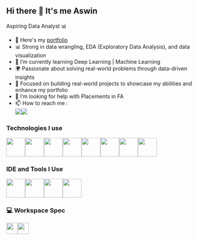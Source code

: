 
## Hi there 👋 It's me Aswin

Aspiring Data Analyst 📊

- 🔭 Here's my [portfolio](https://www.datascienceportfol.io/aswin)
- 📊 Strong in data wrangling, EDA (Exploratory Data Analysis), and data visualization                                               
- 🌱 I’m currently learning Deep Learning | Machine Learning
- 🌍 Passionate about solving real-world problems through data-driven insights
- 🎯 Focused on building real-world projects to showcase my abilities and enhance my portfolio
- 🤔 I’m looking for help with Placements in FA
- 📫 How to reach me :
<br />[<img src="https://img.shields.io/badge/LinkedIn-0077B5?style=for-the-badge&logo=linkedin&logoColor=white" />](https://www.linkedin.com/in/aswinkumar-r2003)[<img src="https://img.shields.io/badge/Email-0077B5?style=for-the-badge&logo=gmail&logoColor=white" />](https://aswinkumarr32@gmail.com/)



### Technologies I use
<img height="50" width="50" src="https://img.icons8.com/color/48/000000/python.png" /><img height="50" width="50" src="https://img.icons8.com/color/48/000000/mysql-logo.png" /><img height="50" width="50" src="https://img.icons8.com/color/48/000000/power-bi.png" /><img height="50" width="50" src="https://img.icons8.com/color/48/000000/tableau-software.png" /><img height="50" width="50" src="https://img.icons8.com/color/48/000000/microsoft-excel-2019.png" /><img height="50" width="50" src="https://img.icons8.com/color/48/000000/django.png" /><img height="50" width="50" src="https://img.icons8.com/color/48/000000/html-5.png" /><img height="50" width="50" src="https://img.icons8.com/color/48/000000/flask.png" />

### IDE and Tools I Use
<img height="50" width="50" src="https://img.icons8.com/color/48/000000/visual-studio-code-2019.png" /><img height="50" width="50" src="https://img.icons8.com/color/48/000000/pycharm.png" /><img height="50" width="50" src="https://img.icons8.com/color/48/000000/google-colab.png" /><img height="50" width="50" src="https://img.icons8.com/dusk/64/000000/anaconda.png" />



### 💻 Workspace Spec
<img height="30" src="https://img.shields.io/badge/Dell-Inspiron_5-0076D6?style=for-the-badge&logo=dell&logoColor=white"/><img height="30" src="https://img.shields.io/badge/Intel-Core_i5-0071C5?style=for-the-badge&logo=intel&logoColor=white"/>

